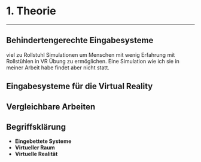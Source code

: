 # 1. Theorie
___

## Behindertengerechte Eingabesysteme
viel zu Rollstuhl Simulationen um Menschen mit wenig Erfahrung mit Rollstühlen in VR Übung zu ermöglichen. Eine Simulation wie ich sie in meiner Arbeit habe findet aber nicht statt.

## Eingabesysteme für die Virtual Reality

## Vergleichbare Arbeiten

## Begriffsklärung
- **Eingebettete Systeme**
- **Virtueller Raum**
- **Virtuelle Realität**

